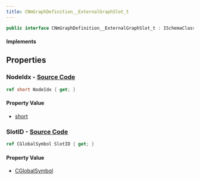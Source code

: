 ```yaml
---
title: CNmGraphDefinition__ExternalGraphSlot_t
---
```


```csharp
public interface CNmGraphDefinition__ExternalGraphSlot_t : ISchemaClass<CNmGraphDefinition__ExternalGraphSlot_t>, ISchemaField, ISchemaClass, INativeHandle
```

#### Implements

## Properties

### **NodeIdx** - [Source Code](https://github.com/swiftly-solution/swiftlys2/blob/main/managed/src/SwiftlyS2.Generated/Schemas/Interfaces/CNmGraphDefinition__ExternalGraphSlot_t.cs#L16)

```csharp
ref short NodeIdx { get; }
```

#### Property Value

- [short](https://learn.microsoft.com/dotnet/api/system.int16)

### **SlotID** - [Source Code](https://github.com/swiftly-solution/swiftlys2/blob/main/managed/src/SwiftlyS2.Generated/Schemas/Interfaces/CNmGraphDefinition__ExternalGraphSlot_t.cs#L18)

```csharp
ref CGlobalSymbol SlotID { get; }
```

#### Property Value

- [CGlobalSymbol](/docs/api/shared/natives/cglobalsymbol)

